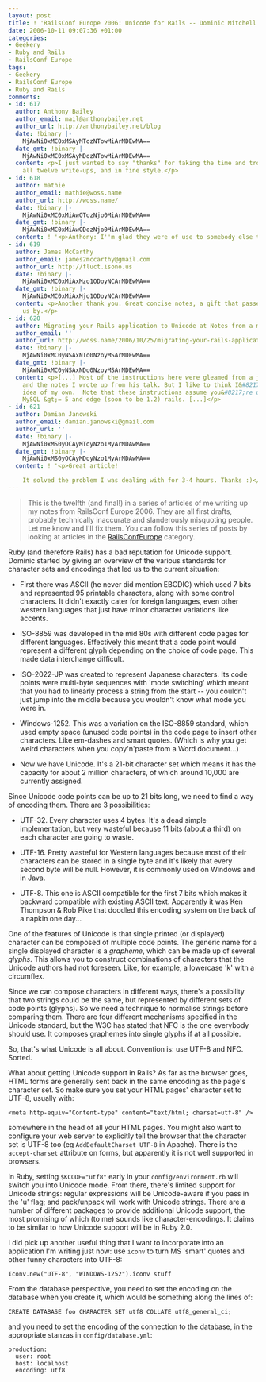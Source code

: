 ```yaml
---
layout: post
title: ! 'RailsConf Europe 2006: Unicode for Rails -- Dominic Mitchell'
date: 2006-10-11 09:07:36 +01:00
categories:
- Geekery
- Ruby and Rails
- RailsConf Europe
tags:
- Geekery
- RailsConf Europe
- Ruby and Rails
comments:
- id: 617
  author: Anthony Bailey
  author_email: mail@anthonybailey.net
  author_url: http://anthonybailey.net/blog
  date: !binary |-
    MjAwNi0xMC0xMSAyMTozNTowMiArMDEwMA==
  date_gmt: !binary |-
    MjAwNi0xMC0xMSAyMDozNTowMiArMDEwMA==
  content: <p>I just wanted to say "thanks" for taking the time and trouble to do
    all twelve write-ups, and in fine style.</p>
- id: 618
  author: mathie
  author_email: mathie@woss.name
  author_url: http://woss.name/
  date: !binary |-
    MjAwNi0xMC0xMiAwOTozNjo0MiArMDEwMA==
  date_gmt: !binary |-
    MjAwNi0xMC0xMiAwODozNjo0MiArMDEwMA==
  content: ! '<p>Anthony: I''m glad they were of use to somebody else too. :)</p>'
- id: 619
  author: James McCarthy
  author_email: james2mccarthy@gmail.com
  author_url: http://fluct.isono.us
  date: !binary |-
    MjAwNi0xMC0xMiAxMzo1ODoyNCArMDEwMA==
  date_gmt: !binary |-
    MjAwNi0xMC0xMiAxMjo1ODoyNCArMDEwMA==
  content: <p>Another thank you. Great concise notes, a gift that passes a lot of
    us by.</p>
- id: 620
  author: Migrating your Rails application to Unicode at Notes from a messy desk
  author_email: ''
  author_url: http://woss.name/2006/10/25/migrating-your-rails-application-to-unicode/
  date: !binary |-
    MjAwNi0xMC0yNSAxNTo0NzoyMSArMDEwMA==
  date_gmt: !binary |-
    MjAwNi0xMC0yNSAxNDo0NzoyMSArMDEwMA==
  content: <p>[...] Most of the instructions here were gleamed from a jabbering giraffe
    and the notes I wrote up from his talk. But I like to think I&#8217;ve had a bright
    idea of my own.  Note that these instructions assume you&#8217;re using Ruby 1.8.x,
    MySQL &gt;= 5 and edge (soon to be 1.2) rails. [...]</p>
- id: 621
  author: Damian Janowski
  author_email: damian.janowski@gmail.com
  author_url: ''
  date: !binary |-
    MjAwNi0xMS0yOCAyMToyNzo1MyArMDAwMA==
  date_gmt: !binary |-
    MjAwNi0xMS0yOCAyMDoyNzo1MyArMDAwMA==
  content: ! '<p>Great article!

    It solved the problem I was dealing with for 3-4 hours. Thanks :)</p>'
---
```

> This is the twelfth (and final!) in a series of articles of me writing up my notes
> from RailsConf Europe 2006. They are all first drafts, probably
> technically inaccurate and slanderously misquoting people. Let me know
> and I'll fix them.  You can follow this series of posts by looking at
> articles in the [RailsConfEurope](/index.php?s=RailsConf+Europe+2006)
> category.

Ruby (and therefore Rails) has a bad reputation for Unicode support. Dominic
started by giving an overview of the various standards for character sets and
encodings that led us to the current situation:

* First there was ASCII (he never did mention EBCDIC) which used 7 bits and
  represented 95 printable characters, along with some control characters. It
  didn't exactly cater for foreign languages, even other western languages
  that just have minor character variations like accents.

* ISO-8859 was developed in the mid 80s with different code pages for
  different languages. Effectively this meant that a code point would
  represent a different glyph depending on the choice of code page. This made
  data interchange difficult.

* ISO-2022-JP was created to represent Japanese characters. Its code points
  were multi-byte sequences with 'mode switching' which meant that you had to
  linearly process a string from the start -- you couldn't just jump into the
  middle because you wouldn't know what mode you were in.

* Windows-1252. This was a variation on the ISO-8859 standard, which used
  empty space (unused code points) in the code page to insert other
  characters. Like em-dashes and smart quotes. (Which is why you get weird
  characters when you copy'n'paste from a Word document...)

* Now we have Unicode. It's a 21-bit character set which means it has the
  capacity for about 2 million characters, of which around 10,000 are
  currently assigned.

Since Unicode code points can be up to 21 bits long, we need to find a way of
encoding them. There are 3 possibilities:

* UTF-32. Every character uses 4 bytes. It's a dead simple implementation, but
  very wasteful because 11 bits (about a third) on each character are going to
  waste.

* UTF-16. Pretty wasteful for Western languages because most of their
  characters can be stored in a single byte and it's likely that every second
  byte will be null. However, it is commonly used on Windows and in Java.

* UTF-8. This one is ASCII compatible for the first 7 bits which makes it
  backward compatible with existing ASCII text. Apparently it was Ken Thompson
  & Rob Pike that doodled this encoding system on the back of a napkin one
  day...

One of the features of Unicode is that single printed (or displayed) character
can be composed of multiple code points. The generic name for a single
displayed character is a *grapheme*, which can be made up of several *glyphs*.
This allows you to construct combinations of characters that the Unicode
authors had not foreseen. Like, for example, a lowercase 'k' with a
circumflex.

Since we can compose characters in different ways, there's a possibility that
two strings could be the same, but represented by different sets of code
points (glyphs). So we need a technique to normalise strings before comparing
them. There are four different mechanisms specified in the Unicode standard,
but the W3C has stated that NFC is the one everybody should use. It composes
graphemes into single glyphs if at all possible.

So, that's what Unicode is all about.  Convention is: use UTF-8 and NFC.  Sorted.

What about getting Unicode support in Rails? As far as the browser goes, HTML
forms are generally sent back in the same encoding as the page's character
set. So make sure you set your HTML pages' character set to UTF-8, usually
with:

    <meta http-equiv="Content-type" content="text/html; charset=utf-8" />

somewhere in the head of all your HTML pages. You might also want to configure
your web server to explicitly tell the browser that the character set is UTF-8
too (eg `AddDefaultCharset UTF-8` in Apache). There is the `accept-charset`
attribute on forms, but apparently it is not well supported in browsers.

In Ruby, setting `$KCODE="utf8"` early in your `config/environment.rb` will
switch you into Unicode mode. From there, there's limited support for Unicode
strings: regular expressions will be Unicode-aware if you pass in the 'u'
flag; and pack/unpack will work with Unicode strings. There are a number of
different packages to provide additional Unicode support, the most promising
of which (to me) sounds like character-encodings. It claims to be similar to
how Unicode support will be in Ruby 2.0.

I did pick up another useful thing that I want to incorporate into an application I'm writing just now: use `iconv` to turn MS 'smart' quotes and other funny characters into UTF-8:

    Iconv.new("UTF-8", "WINDOWS-1252").iconv stuff

From the database perspective, you need to set the encoding on the database when you create it, which would be something along the lines of:

    CREATE DATABASE foo CHARACTER SET utf8 COLLATE utf8_general_ci;

and you need to set the encoding of the connection to the database, in the appropriate stanzas in `config/database.yml`:

    production:
      user: root
      host: localhost
      encoding: utf8
